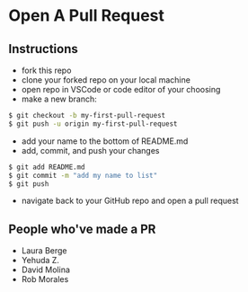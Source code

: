 # Open A Pull Request

## Instructions
- fork this repo
- clone your forked repo on your local machine
- open repo in VSCode or code editor of your choosing
- make a new branch:
```bash
$ git checkout -b my-first-pull-request
$ git push -u origin my-first-pull-request
```
- add your name to the bottom of README.md
- add, commit, and push your changes
```bash
$ git add README.md
$ git commit -m "add my name to list"
$ git push
```
- navigate back to your GitHub repo and open a pull request

## People who've made a PR
- Laura Berge
- Yehuda Z.
- David Molina
- Rob Morales
